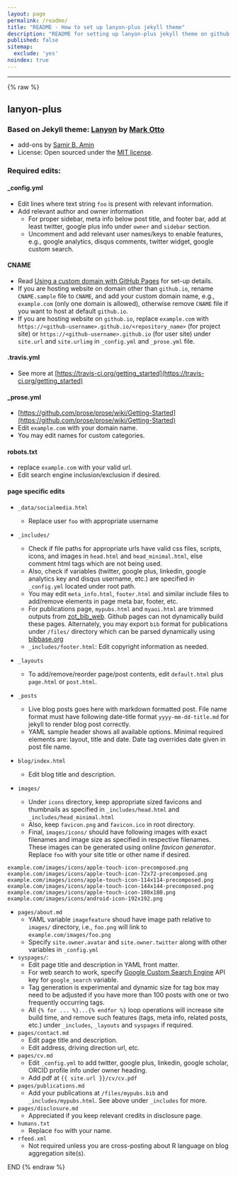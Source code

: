 ```yaml
---
layout: page
permalink: /readme/
title: "README - How to set up lanyon-plus jekyll theme"
description: "README for setting up lanyon-plus jekyll theme on github pages or custom domain having static website"
published: false
sitemap:
  exclude: 'yes'
noindex: true
---
```


---
{% raw %}
## lanyon-plus

### Based on Jekyll theme: [Lanyon](http://lanyon.getpoole.com) by [Mark Otto](https://github.com/mdo)

*   add-ons by [Samir B. Amin](https://sbamin.com)
*   License: Open sourced under the [MIT license](LICENSE.md). 

### Required edits:

#### _config.yml

*   Edit lines where text string `foo` is present with relevant information. 
*   Add relevant author and owner information
    *   For proper sidebar, meta info below post title, and footer bar, add at least twitter, google plus info under `owner` and `sidebar` section.
    *   Uncomment and add relevant user names/keys to enable features, e.g., google analytics, disqus comments, twitter widget, google custom search.

#### CNAME

*   Read [Using a custom domain with GitHub Pages](https://help.github.com/articles/using-a-custom-domain-with-github-pages/) for set-up details.
*   If you are hosting website on domain other than `github.io`, rename `CNAME.sample` file to `CNAME`, and add your custom domain name, e.g., `example.com` (only one domain is allowed), otherwise remove `CNAME` file if you want to host at default `github.io`. 
*   If you are hosting website on `github.io`, replace `example.com` with `https://<github-username>.github.io/<repository_name>` (for project site) or `https://<github-username>.github.io` (for user site) under `site.url` and `site.urlimg` in `_config.yml` and `_prose.yml` file.

#### .travis.yml
*   See more at [https://travis-ci.org/getting_started](https://travis-ci.org/getting_started)

#### _prose.yml

*   [https://github.com/prose/prose/wiki/Getting-Started](https://github.com/prose/prose/wiki/Getting-Started)
*   Edit `example.com` with your domain name.
*   You may edit names for custom categories.

#### robots.txt

* replace `example.com` with your valid url.
* Edit search engine inclusion/exclusion if desired.

#### page specific edits

*   `_data/socialmedia.html`
    *   Replace user `foo` with appropriate username

*   `_includes/`
    *   Check if file paths for appropriate urls have valid css files, scripts, icons, and images in `head.html` and `head_minimal.html`, else comment html tags which are not being used.
    *   Also, check if variables (twitter, google plus, linkedin, google analytics key and disqus username, etc.) are specified in `_config.yml` located under root path.
    *   You may edit `meta_info.html`, `footer.html` and similar include files to add/remove elements in page meta bar, footer, etc.
    *   For publications page, `mypubs.html` and `myaoi.html` are trimmed outputs from [zot_bib_web](https://github.com/davidswelt/zot_bib_web). Github pages can not dynamically build these pages. Alternately, you may export `bib` format for publications under `/files/` directory which can be parsed dynamically using [bibbase.org](http://bibbase.org)
    *   `_includes/footer.html`: Edit copyright information as needed.
*   `_layouts`
    *   To add/remove/reorder page/post contents, edit `default.html` plus `page.html` or `post.html`.
*   `_posts`
    *   Live blog posts goes here with markdown formatted post. File name format must have following date-title format `yyyy-mm-dd-title.md` for jekyll to render blog post correctly. 
    *   YAML sample header shows all available options. Minimal required elements are: layout, title and date. Date tag overrides date given in post file name.
*   `blog/index.html`
    *   Edit blog title and description.
*   `images/`
    *   Under `icons` directory, keep appropriate sized favicons and thumbnails as specified in `_includes/head.html` and `_includes/head_minimal.html`
    *   Also, keep `favicon.png` and `favicon.ico` in root directory.
    *   Final, `images/icons/` should have following images with exact filenames and image size as specified in respective filenames. These images can be generated using online *favicon generator*. Replace `foo` with your site title or other name if desired.

~~~
example.com/images/icons/apple-touch-icon-precomposed.png
example.com/images/icons/apple-touch-icon-72x72-precomposed.png
example.com/images/icons/apple-touch-icon-114x114-precomposed.png
example.com/images/icons/apple-touch-icon-144x144-precomposed.png
example.com/images/icons/apple-touch-icon-180x180.png
example.com/images/icons/android-icon-192x192.png
~~~

*   `pages/about.md`
    *   YAML variable `imagefeature` shoud have image path relative to `images/` directory, i.e., `foo.png` will link to `example.com/images/foo.png`
    *   Specify `site.owner.avatar` and `site.owner.twitter` along with other variables in `_config.yml`
*   `syspages/`:
    *   Edit page title and description in YAML front matter.
    *   For web search to work, specify [Google Custom Search Engine](https://cse.google.com) API key for `google_search` variable.
    *   Tag generation is experimental and dynamic size for tag box may need to be adjusted if you have more than 100 posts with one or two frequently occurring tags. 
    *   All `{% for ... %}...{% endfor %}` loop operations will increase site build time, and remove such features (tags, meta info, related posts, etc.) under `_includes`, `_layouts` and `syspages` if required.
*   `pages/contact.md`
    *   Edit page title and description.
    *   Edit address, driving direction url, etc.
*   `pages/cv.md`
    *   Edit `_config.yml` to add twitter, google plus, linkedin, google scholar, ORCID profile info under owner heading.   
    *   Add pdf at `{{ site.url }}/cv/cv.pdf` 
*   `pages/publications.md`
    *   Add your publications at `/files/mypubs.bib` and `_includes/mypubs.html`. See above under `_includes` for more.
*   `pages/disclosure.md`
    *   Appreciated if you keep relevant credits in disclosure page.
*   `humans.txt`
    *   Replace `foo` with your name.
*   `rfeed.xml`
    *   Not required unless you are cross-posting about R language on blog aggregation site(s).

END
 {% endraw %}
